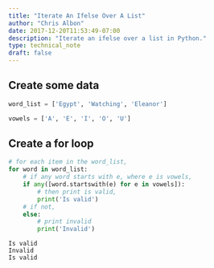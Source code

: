 ```yaml
---
title: "Iterate An Ifelse Over A List"
author: "Chris Albon"
date: 2017-12-20T11:53:49-07:00
description: "Iterate an ifelse over a list in Python."
type: technical_note
draft: false
---
```

## Create some data


```python
word_list = ['Egypt', 'Watching', 'Eleanor']

vowels = ['A', 'E', 'I', 'O', 'U']
```

## Create a for loop


```python
# for each item in the word_list,
for word in word_list:
    # if any word starts with e, where e is vowels,
    if any([word.startswith(e) for e in vowels]):
        # then print is valid,
        print('Is valid')
    # if not,    
    else:
        # print invalid
        print('Invalid')
```

    Is valid
    Invalid
    Is valid

